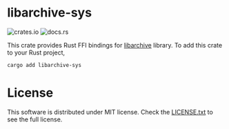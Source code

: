 # libarchive-sys

![crates.io](https://img.shields.io/crates/v/libarchive-sys.svg)
![docs.rs](https://img.shields.io/docsrs/libarchive-sys)

This crate provides Rust FFI bindings for
[libarchive](https://www.libarchive.org/) library. To add this crate
to your Rust project,

```bash
cargo add libarchive-sys
```

# License

This software is distributed under MIT license. Check the
[LICENSE.txt](LICENSE.txt) to see the full license.
